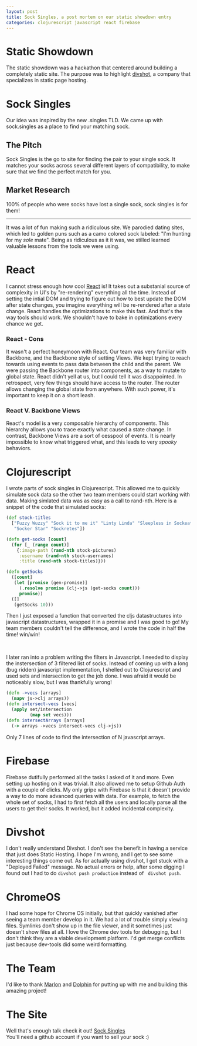 ```yaml
---
layout: post
title: Sock Singles, a post mortem on our static showdown entry
categories: clojurescript javascript react firebase
---
```


# Static Showdown
The static showdown was a hackathon that centered around building a completely static site.
The purpose was to highlight [divshot](http://www.divshot.io/), a company that specializes in static page hosting.

# Sock Singles
Our idea was inspired by the new .singles TLD. We came up with sock.singles as a place to
find your matching sock.

## The Pitch
Sock Singles is the go to site for finding the pair to your single sock.
It matches your socks across several different layers of compatibility, to make sure
that we find the perfect match for you.

## Market Research
100% of people who were socks have lost a single sock, sock singles is for them!

-----
It was a lot of fun making such a ridiculous site. We parodied dating sites, which led to
golden puns such as a camo colored sock labeled: "I'm hunting for my _sole_ mate".
Being as ridiculous as it it was, we stilled learned valuable lessons from the tools we
were using.


# React
I cannot stress enough how cool [React](http://facebook.github.io/react) is! It takes out
a substanial source of complexity in UI's by "re-rendering" everything all the time.
Instead of setting the intial DOM and trying to figure out how to best update the DOM
after state changes, you imagine everything will be re-rendered after a state change.
React handles the optimizations to make this fast. And that's the way tools should work.
We shouldn't have to bake in optimizations every chance we get.

### React - Cons
It wasn't a perfect honeymoon with React. Our team was very familiar with Backbone, and
the Backbone style of setting Views. We kept trying to reach towards using events to pass data
between the child and the parent. We were passing the Backbone router into components, as a way
to mutate to global state. React didn't yell at us, but I could tell it was disappointed.
In retrospect, very few things should have access to the router. The router allows
changing the global state from anywhere. With such power, it's important to keep it on a short
leash.

### React V. Backbone Views
React's model is a very composable hierarchy of components. This hierarchy allows you to trace
exactly what caused a state change. In contrast, Backbone Views are a sort of cesspool of events.
It is nearly impossible to know what triggered what, and this leads to very _spooky_ behaviors.

# Clojurescript
I wrote parts of sock singles in Clojurescript. This allowed me to quickly simulate sock data
so the other two team members could start working with data. Making simlated data was as easy
as a call to rand-nth. Here is a snippet of the code that simulated socks:

```clojure
(def stock-titles
  ["Fuzzy Wuzzy" "Sock it to me it" "Linty Linda" "Sleepless in Sockeatlle"
   "Socker Star" "Sockretes"])

(defn get-socks [count]
  (for [_ (range count)]
    {:image-path (rand-nth stock-pictures)
     :username (rand-nth stock-usernames)
     :title (rand-nth stock-titles)}))

(defn getSocks
  ([count]
   (let [promise (gen-promise)]
     (.resolve promise (clj->js (get-socks count)))
     promise))
  ([]
   (getSocks 10)))
```

Then I just exposed a function that converted the cljs datastructures into
javascript datastructures, wrapped it in a promise and I was good to go! My team members couldn't
tell the difference, and I wrote the code in half the time! win/win!

<br/>

I later ran into a problem writing the filters in Javascript. I needed to display the instersection
of 3 filtered list of socks. Instead of coming up with a long (bug ridden) javascript
implementation, I shelled out to Clojurescript and used sets and intersection to get the job done.
I was afraid it would be noticeably slow, but I was thankfully wrong!

```clojure
(defn ->vecs [arrays]
  (mapv js->clj arrays))
(defn intersect-vecs [vecs]
  (apply set/intersection
         (map set vecs)))
(defn intersectArrays [arrays]
  (-> arrays ->vecs intersect-vecs clj->js))
```
Only 7 lines of code to find the intersection of N javascript arrays.


# Firebase
Firebase dutifully performed all the tasks I asked of it and more. Even setting up hosting on it
was trivial. It also allowed me to setup Github Auth with a couple of clicks. My only gripe with
Firebase is that it doesn't provide a way to do more advanced queries with data. For example,
to fetch the whole set of socks, I had to first fetch all the users
and locally parse all the users to get their socks. It worked, but it added incidental complexity.

# Divshot
I don't really understand Divshot. I don't see the benefit in having a service that just does
Static Hosting. I hope I'm wrong, and I get to see some interesting things come out. As for
actually using divshot, I got stuck with a "Deployed Failed" message. No actual errors or help,
after some digging I found out I had to do ` divshot push production ` instead of ` divshot push`.

# ChromeOS
I had some hope for Chrome OS initially, but that quickly vanished after seeing a team member
develop in it. We had a lot of trouble simply viewing files. Symlinks don't show up in the file
viewer, and it sometimes just doesn't show files at all. I love the Chrome dev tools for debugging,
but I don't think they are a viable development platform. I'd get merge conflicts just because
dev-tools did some weird formatting.

# The Team
I'd like to thank [Marlon](https://github.com/marlonlandaverde) and
[Dolphin](https://github.com/likethemammal) for putting up with me and building this
amazing project!

# The Site
Well that's enough talk check it out! [Sock Singles](https://sock-singles.firebaseapp.com/)
<br/>
You'll need a github account if you want to sell your sock :)
